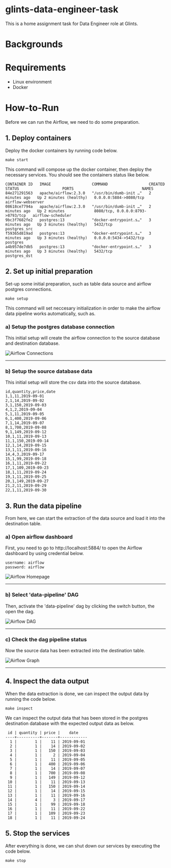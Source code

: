# glints-data-engineer-task
This is a home assignment task for Data Engineer role at Glints.

# Backgrounds

# Requirements
* Linux environment
* Docker

# How-to-Run
Before we can run the Airflow, we need to do some preparation.

## 1. Deploy containers
Deploy the docker containers by running code below.

    make start

This command will compose up the docker container, then deploy the necessary services. You should see the containers status like below.

    CONTAINER ID   IMAGE                  COMMAND                  CREATED         STATUS                   PORTS                              NAMES
    84e271291563   apache/airflow:2.3.0   "/usr/bin/dumb-init …"   2 minutes ago   Up 2 minutes (healthy)   0.0.0.0:5884->8080/tcp             airflow-webserver
    08618ce7794a   apache/airflow:2.3.0   "/usr/bin/dumb-init …"   2 minutes ago   Up 2 minutes             8080/tcp, 0.0.0.0:8793->8793/tcp   airflow-scheduler
    9bc3f7682fe2   postgres:13            "docker-entrypoint.s…"   3 minutes ago   Up 3 minutes (healthy)   5432/tcp                           postgres_src
    f59365d819ad   postgres:13            "docker-entrypoint.s…"   3 minutes ago   Up 3 minutes (healthy)   0.0.0.0:5434->5432/tcp             postgres
    a4b957de7db5   postgres:13            "docker-entrypoint.s…"   3 minutes ago   Up 3 minutes (healthy)   5432/tcp                           postgres_dst

## 2. Set up initial preparation
Set-up some initial preparation, such as table data source and airflow postgres connections.

    make setup

This command will set neccesary initialization in order to make the airflow data pipeline works automatically, such as.

### a) Setup the postgres database connection
This initial setup will create the airflow connection to the source database and destination database.

![](./images/airflow-connections.png "Airflow Connections")

-------------------------------------------------------

### b) Setup the source database data
This initial setup will store the csv data into the source database.

    id,quantity,price,date
    1,1,11,2019-09-01
    2,1,14,2019-09-02
    3,1,150,2019-09-03
    4,1,2,2019-09-04
    5,1,11,2019-09-05
    6,1,400,2019-09-06
    7,1,14,2019-09-07
    8,1,700,2019-09-08
    9,1,149,2019-09-12
    10,1,11,2019-09-13
    11,1,150,2019-09-14
    12,1,14,2019-09-15
    13,1,11,2019-09-16
    14,4,3,2019-09-17
    15,1,99,2019-09-18
    16,1,11,2019-09-22
    17,1,109,2019-09-23
    18,1,11,2019-09-24
    19,1,11,2019-09-25
    20,1,149,2019-09-27
    21,2,11,2019-09-29
    22,1,11,2019-09-30

## 3. Run the data pipeline
From here, we can start the extraction of the data source and load it into the destination table.

### a) Open airflow dashboard
First, you need to go to http://localhost:5884/ to open the Airflow dashboard by using credential below.

    username: airflow
    password: airflow

![](./images/airflow-homepage.png "Airflow Homepage")

-------------------------------------------------------

### b) Select 'data-pipeline' DAG
Then, activate the 'data-pipeline' dag by clicking the switch button, the open the dag.

![](./images/airflow-dag.png "Airflow DAG")

-------------------------------------------------------

### c) Check the dag pipeline status
Now the source data has been extracted into the destination table.

![](./images/airflow-graph.png "Airflow Graph")

-------------------------------------------------------

## 4. Inspect the data output
When the data extraction is done, we can inspect the output data by running the code below.

    make inspect

We can inspect the output data that has been stored in the postgres destination database with the expected output data as below.

     id | quantity | price |    date    
    ----+----------+-------+------------
      1 |        1 |    11 | 2019-09-01
      2 |        1 |    14 | 2019-09-02
      3 |        1 |   150 | 2019-09-03
      4 |        1 |     2 | 2019-09-04
      5 |        1 |    11 | 2019-09-05
      6 |        1 |   400 | 2019-09-06
      7 |        1 |    14 | 2019-09-07
      8 |        1 |   700 | 2019-09-08
      9 |        1 |   149 | 2019-09-12
     10 |        1 |    11 | 2019-09-13
     11 |        1 |   150 | 2019-09-14
     12 |        1 |    14 | 2019-09-15
     13 |        1 |    11 | 2019-09-16
     14 |        4 |     3 | 2019-09-17
     15 |        1 |    99 | 2019-09-18
     16 |        1 |    11 | 2019-09-22
     17 |        1 |   109 | 2019-09-23
     18 |        1 |    11 | 2019-09-24

## 5. Stop the services
After everything is done, we can shut down our services by executing the code below.

    make stop
